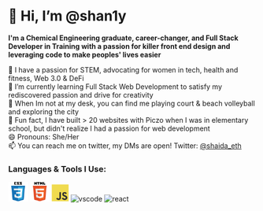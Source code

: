 <h1>👋 Hi, I’m @shan1y</h1>

<b>I'm a Chemical Engineering graduate, career-changer, and Full Stack Developer in Training with a passion for killer front end design and leveraging code to make peoples' lives easier</b>

💖 I have a passion for STEM, advocating for women in tech, health and fitness, Web 3.0 & DeFi <br>
🌱 I’m currently learning Full Stack Web Development to satisfy my rediscovered passion and drive for creativity <br>
🌟 When Im not at my desk, you can find me playing court & beach volleyball and exploring the city <br>
👀 Fun fact, I have built > 20 websites with Piczo when I was in elementary school, but didn't realize I had a passion for web development <br>
😄 Pronouns: She/Her <br>
📫 You can reach me on twitter, my DMs are open! Twitter: [@shaida_eth](https://twitter.com/shaida_eth) 

<h3>Languages & Tools I Use:</h3>
<p><img src="https://raw.githubusercontent.com/devicons/devicon/master/icons/css3/css3-original-wordmark.svg" alt="css3" width="40" height="40"/>
<img src="https://raw.githubusercontent.com/devicons/devicon/master/icons/html5/html5-original-wordmark.svg" alt="html5" width="40" height="40"/>
<img src="https://raw.githubusercontent.com/devicons/devicon/master/icons/javascript/javascript-original.svg" alt="javascript" width="35" height="35"/>
<img src="https://cdn.jsdelivr.net/gh/devicons/devicon/icons/vscode/vscode-original.svg" alt="vscode" width="35" height="35"/>
<img src="https://cdn.jsdelivr.net/gh/devicons/devicon/icons/react/react-original.svg" alt="react" width="37" height="37" />
          

